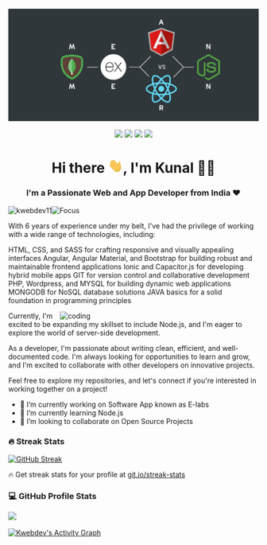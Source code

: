 <!--![](https://d2fl3xywvvllvq.cloudfront.net/wp-content/uploads/2020/12/dev_teams.jpg)
![](https://w.forfun.com/fetch/21/21df13c9577708134001e5835bc38281.jpeg)-->
![](assets/mearn.png)

<p align="center">
 
 <img src="https://badges.pufler.dev/visits/kwebdev11/kwebdev11"/> 
 <img src="https://badges.pufler.dev/repos/kwebdev11"/>
 <img src="https://badges.pufler.dev/commits/monthly/kwebdev11" />  <!-- yearly, monthly, weekly, daily or all-->
 <img src="https://badges.pufler.dev/repos/kwebdev11" />
 <!-- <img src="https://badges.pufler.dev/gists/kwebdev11/kwebdev11"/> 
 <img src="https://badges.pufler.dev/years/kwebdev11"/>
 <img src="https://badges.pufler.dev/updated/kwebdev11/kwebdev11"/>
 <img src="https://badges.pufler.dev/created/kwebdev11/kwebdev11"/> -->

</p>

<h1 align="center">Hi there <img src="https://raw.githubusercontent.com/ABSphreak/ABSphreak/master/gifs/Hi.gif" width="30px">, I'm Kunal 👨‍💻</h1>

<h3 align="center">I'm a Passionate Web and App Developer from India ❤</h3>
<!-- **kwebdev11/kwebdev11** is a ✨ _special_ ✨ repository because its `README.md` (this file) appears on your GitHub profile.
Here are some ideas to get you started: -->

<img align="left" src="https://komarev.com/ghpvc/?username=kwebdev11&label=Profile%20views&color=0e75b6&style=flat" alt="kwebdev11" />

![Focus](https://img.shields.io/badge/focus-FullStack-brightgreen)
<!--![living](https://img.shields.io/badge/living-India) -->

<p>With 6 years of experience under my belt, I've had the privilege of working with a wide range of technologies, including:</p>

<p>HTML, CSS, and SASS for crafting responsive and visually appealing interfaces Angular, Angular Material, and Bootstrap for building robust and maintainable frontend applications Ionic and Capacitor.js for developing hybrid mobile apps GIT for version control and collaborative development PHP, Wordpress, and MYSQL for building dynamic web applications MONGODB for NoSQL database solutions JAVA basics for a solid foundation in programming principles</p>

<img align="right" alt="coding" width="400" src="https://i.pinimg.com/originals/f1/e7/34/f1e734f9cade86fe737a9aa404ad5677.gif" />

<p>Currently, I'm excited to be expanding my skillset to include Node.js, and I'm eager to explore the world of server-side development.</p>

<p>As a developer, I'm passionate about writing clean, efficient, and well-documented code. I'm always looking for opportunities to learn and grow, and I'm excited to collaborate with other developers on innovative projects.</p>

<p>Feel free to explore my repositories, and let's connect if you're interested in working together on a project!</p>

- 🔭 I’m currently working on Software App known as E-labs
- 🌱 I’m currently learning Node.js
- 👯 I’m looking to collaborate on Open Source Projects
<!--- 🤔 I’m looking for help with ...
- 💬 Ask me about ...
- 📫 How to reach me: ...
- 😄 Pronouns: ...
- ⚡ Fun fact: ... -->

<h3>🔥 Streak Stats</h3>

[![GitHub Streak](https://streak-stats.demolab.com?user=kwebdev11&theme=github-dark-blue&mode=weekly&card_width=500&card_height=200)](https://git.io/streak-stats)

<p>🔥 Get streak stats for your profile at <a href="https://git.io/streak-stats">git.io/streak-stats</a></p>
<!-- <img align="center" src="https://github-readme-stats.vercel.app/api/top-langs?username=kwebdev11&show_icons=true&locale=en&layout=compact" alt="kwebdev11" /> -->

<h3>💻 GitHub Profile Stats</h3>

<!-- <a href="https://github.com/anuraghazra/github-readme-stats"><img alt="Kwebdev11's Github Stats" src="https://github-readme-stats.vercel.app/api/?username=kwebdev11&show_icons=true&include_all_commits=true&count_private=true&theme=react&hide_border=true&bg_color=1F222E&title_color=F85D7F&icon_color=F8D866" height="192px"/></a> -->

<!--<a href="https://github.com/anuraghazra/github-readme-stats"><img alt="Kwebdev11's Top Languages" src="https://github-readme-stats.vercel.app/api/top-langs/?username=kwebdev11&langs_count=8&layout=compact&theme=react&hide_border=true&bg_color=1F222E&title_color=F85D7F&icon_color=F8D866&hide=Jupyter%20Notebook,Roff" height="192px"/></a>
<img src = "https://github-readme-stats.vercel.app/api/top-langs/?username=kwebdev11&hide=html,css,java,shaderlab,kotlin,hlsl&theme=radical"> -->

<p align="left">
  <a href="https://github.com/anuraghazra/github-readme-stats"><img  src="https://github-readme-stats.vercel.app/api?username=kwebdev11&show_icons=true&theme=radical&line_height=27"></a>  
</p>

<!-- https://github.com/ashutosh00710/github-readme-activity-graph -->

  <a href="https://github.com/kwebdev11/github-readme-activity-graph"><img alt="Kwebdev's Activity Graph" src="https://github-readme-activity-graph.vercel.app/graph/?username=kwebdev11&bg_color=1F222E&color=F8D866&line=F85D7F&point=FFFFFF&hide_border=true" /></a>


<!-- <details> 
  <summary><h2>🏷️ Holopin Badges</h2></summary>

  <p><a href="https://holopin.io/@kwebdev11"><img src="https://holopin.me/kwebdev11" alt="@kwebdev11&#39;s Holopin board"></a></p>
</details> -->
